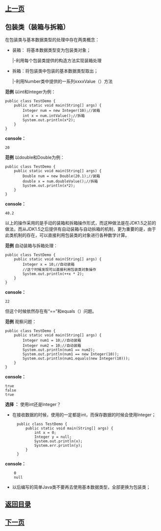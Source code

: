 ## [上一页](course78)

## 包装类（装箱与拆箱）

在包装类与基本数据类型的处理中存在两类概念：

- 装箱： 将基本数据类型变为包装类对象；

	|-利用每个包装类提供的构造方法实现装箱处理

- 拆箱：将包装类中包装的基本数据类型取出；

	|-利用Number类中提供的一系列xxxxValue（）方法

**范例** 以int和Integer为例：

	public class TestDemo {
		public static void main(String[] args) {
			Integer num = new Integer(10);//装箱
			int x = num.intValue();//拆箱
			System.out.println(x*2);
		}
	}

**console：**

	20

**范例** 以double和Double为例：

	public class TestDemo {
		public static void main(String[] args) {
			Double num = new Double(20.1);//装箱
			double x = num.doubleValue();//拆箱
			System.out.println(x*2);
		}
	}
**console：**

	40.2

以上的操作采用的是手动的装箱和拆箱操作形式，而这种做法是在JDK1.5之前的做法，而从JDK1.5之后提供有自动装箱与自动拆箱的机制，更为重要的是，由于此类机制的存在，可以直接利用包装类的对象进行各种数学计算。

**范例** 自动装箱与拆箱处理：

	public class TestDemo {
		public static void main(String[] args) {
			Integer x = 10;//自动装箱
			//这个时候发现可以直接利用包装类对象操作
			System.out.println(++x * 2);
		}
	}
**console：**

	22

但这个时候依然存在有“==”和equals（）问题。

**范例** 观察问题：

	public class TestDemo {
		public static void main(String[] args) {
			Integer num1 = 10;//自动装箱
			Integer num2 = 10;//自动装箱
			System.out.println(num1 == num2);
			System.out.println(num1 == new Integer(10));
			System.out.println(num1.equals(new Integer(10)));
		}
	}

**console：**

	true
	false
	true

**选择 ：** 使用int还是Integer？

- 在接收数据的时候，使用的一定都是int，而保存数据的时候会使用Integer；

		public class TestDemo {
			public static void main(String[] args) {
				int x = 0;
				Integer y = null;
				System.out.println(x);
				System.err.println(y);
			}
		}

**console：**

		0
		null

- 以后编写的简单Java类不要再去使用基本数据类型，全部更换为包装类；


## [返回目录](https://wuchengcheng110120.github.io/learnJava)
## [下一页](course80)
